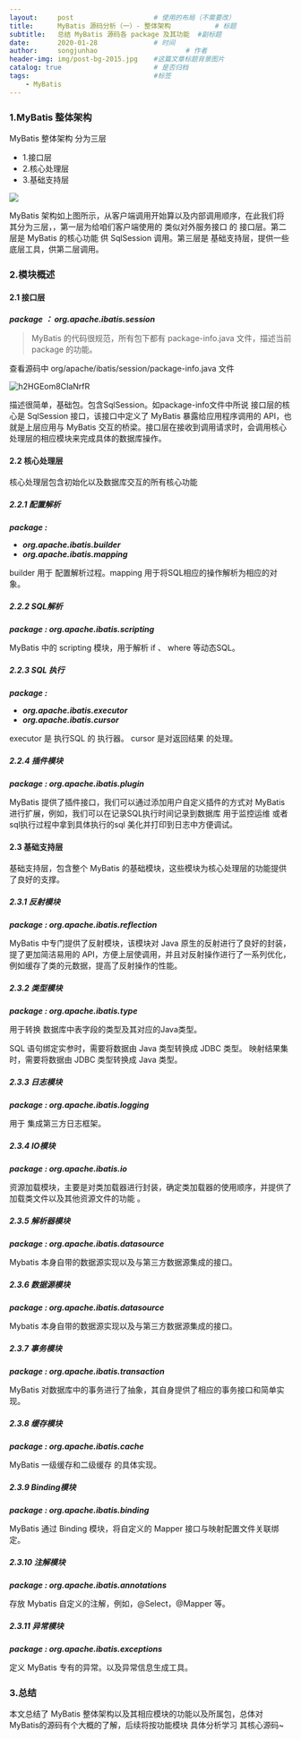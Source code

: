 ```yaml
---
layout:     post                    # 使用的布局（不需要改）
title:      MyBatis 源码分析（一）- 整体架构           # 标题
subtitle:   总结 MyBatis 源码各 package 及其功能  #副标题
date:       2020-01-28              # 时间
author:     songjunhao                      # 作者
header-img: img/post-bg-2015.jpg    #这篇文章标题背景图片
catalog: true                       # 是否归档
tags:                               #标签
    - MyBatis
---
```



### 1.MyBatis 整体架构

MyBatis 整体架构 分为三层

+ 1.接口层
+ 2.核心处理层
+ 3.基础支持层

![](https://i.loli.net/2020/01/28/2q6oJvhkQHECOYP.png)

MyBatis 架构如上图所示，从客户端调用开始算以及内部调用顺序，在此我们将其分为三层，，第一层为给咱们客户端使用的 类似对外服务接口 的 接口层。第二层是 MyBatis 的核心功能 供 SqlSession 调用。第三层是 基础支持层，提供一些底层工具，供第二层调用。

### 2.模块概述

#### 2.1 接口层

***package ： org.apache.ibatis.session***

> MyBatis 的代码很规范，所有包下都有 package-info.java 文件，描述当前 package 的功能。

查看源码中 org/apache/ibatis/session/package-info.java 文件

![h2HGEom8CIaNrfR](https://i.loli.net/2020/01/28/h2HGEom8CIaNrfR.png)

描述很简单，基础包。包含SqlSession。如package-info文件中所说 接口层的核心是 SqlSession 接口，该接口中定义了 MyBatis 暴露给应用程序调用的 API，也就是上层应用与 MyBatis 交互的桥梁。接口层在接收到调用请求时，会调用核心处理层的相应模块来完成具体的数据库操作。

#### 2.2 核心处理层

核心处理层包含初始化以及数据库交互的所有核心功能

##### 2.2.1 配置解析

***package :***
+ ***org.apache.ibatis.builder***
+ ***org.apache.ibatis.mapping***

builder 用于 配置解析过程。mapping 用于将SQL相应的操作解析为相应的对象。

##### 2.2.2 SQL解析

***package : org.apache.ibatis.scripting***

MyBatis 中的 scripting 模块，用于解析 if 、 where  等动态SQL。

##### 2.2.3 SQL 执行

***package :***
+ ***org.apache.ibatis.executor***
+ ***org.apache.ibatis.cursor***

executor 是 执行SQL 的 执行器。
cursor 是对返回结果 的处理。

##### 2.2.4 插件模块

***package : org.apache.ibatis.plugin***

MyBatis 提供了插件接口，我们可以通过添加用户自定义插件的方式对 MyBatis 进行扩展，例如，我们可以在记录SQL执行时间记录到数据库 用于监控运维 或者 sql执行过程中拿到具体执行的sql 美化并打印到日志中方便调试。

#### 2.3 基础支持层

基础支持层，包含整个 MyBatis 的基础模块，这些模块为核心处理层的功能提供了良好的支撑。

##### 2.3.1 反射模块

***package : org.apache.ibatis.reflection***

MyBatis 中专门提供了反射模块，该模块对 Java 原生的反射进行了良好的封装，提了更加简洁易用的 API，方便上层使调用，并且对反射操作进行了一系列优化，例如缓存了类的元数据，提高了反射操作的性能。

##### 2.3.2 类型模块

***package : org.apache.ibatis.type***

用于转换 数据库中表字段的类型及其对应的Java类型。

SQL 语句绑定实参时，需要将数据由 Java 类型转换成 JDBC 类型。
映射结果集时，需要将数据由 JDBC 类型转换成 Java 类型。

##### 2.3.3 日志模块

***package : org.apache.ibatis.logging***

用于 集成第三方日志框架。

##### 2.3.4 IO模块

***package : org.apache.ibatis.io***

资源加载模块，主要是对类加载器进行封装，确定类加载器的使用顺序，并提供了加载类文件以及其他资源文件的功能 。

##### 2.3.5 解析器模块

***package : org.apache.ibatis.datasource***

Mybatis 本身自带的数据源实现以及与第三方数据源集成的接口。

##### 2.3.6 数据源模块

***package : org.apache.ibatis.datasource***

Mybatis 本身自带的数据源实现以及与第三方数据源集成的接口。

##### 2.3.7 事务模块

***package : org.apache.ibatis.transaction***

MyBatis 对数据库中的事务进行了抽象，其自身提供了相应的事务接口和简单实现。

##### 2.3.8 缓存模块

***package : org.apache.ibatis.cache***

MyBatis 一级缓存和二级缓存 的具体实现。

##### 2.3.9 Binding模块

***package : org.apache.ibatis.binding***

MyBatis 通过 Binding 模块，将自定义的 Mapper 接口与映射配置文件关联绑定。

##### 2.3.10 注解模块

***package : org.apache.ibatis.annotations***

存放 Mybatis 自定义的注解，例如，@Select，@Mapper 等。

##### 2.3.11 异常模块

***package : org.apache.ibatis.exceptions***

定义 MyBatis 专有的异常。以及异常信息生成工具。

### 3.总结
本文总结了 MyBatis 整体架构以及其相应模块的功能以及所属包，总体对MyBatis的源码有个大概的了解，后续将按功能模块 具体分析学习 其核心源码~
